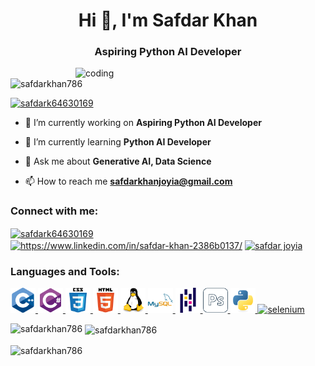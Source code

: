 <h1 align="center">Hi 👋, I'm Safdar Khan</h1>
<h3 align="center">Aspiring Python AI Developer</h3>
<img align="right" alt="coding" width="400" src="https://cdn.dribbble.com/users/239755/screenshots/3019824/media/39359a17c831677ed85fd3df1cc8c38e.gif">

<p align="left"> <img src="https://komarev.com/ghpvc/?username=safdarkhan786&label=Profile%20views&color=0e75b6&style=flat" alt="safdarkhan786" /> </p>

<p align="left"> <a href="https://twitter.com/safdark64630169" target="blank"><img src="https://img.shields.io/twitter/follow/safdark64630169?logo=twitter&style=for-the-badge" alt="safdark64630169" /></a> </p>

- 🔭 I’m currently working on **Aspiring Python AI Developer**

- 🌱 I’m currently learning **Python AI Developer**

- 💬 Ask me about **Generative AI, Data Science**

- 📫 How to reach me **safdarkhanjoyia@gmail.com**

<h3 align="left">Connect with me:</h3>
<p align="left">
<a href="https://twitter.com/safdark64630169" target="blank"><img align="center" src="https://raw.githubusercontent.com/rahuldkjain/github-profile-readme-generator/master/src/images/icons/Social/twitter.svg" alt="safdark64630169" height="30" width="40" /></a>
<a href="https://linkedin.com/in/https://www.linkedin.com/in/safdar-khan-2386b0137/" target="blank"><img align="center" src="https://raw.githubusercontent.com/rahuldkjain/github-profile-readme-generator/master/src/images/icons/Social/linked-in-alt.svg" alt="https://www.linkedin.com/in/safdar-khan-2386b0137/" height="30" width="40" /></a>
<a href="https://fb.com/safdar joyia" target="blank"><img align="center" src="https://raw.githubusercontent.com/rahuldkjain/github-profile-readme-generator/master/src/images/icons/Social/facebook.svg" alt="safdar joyia" height="30" width="40" /></a>
</p>

<h3 align="left">Languages and Tools:</h3>
<p align="left"> <a href="https://www.w3schools.com/cpp/" target="_blank" rel="noreferrer"> <img src="https://raw.githubusercontent.com/devicons/devicon/master/icons/cplusplus/cplusplus-original.svg" alt="cplusplus" width="40" height="40"/> </a> <a href="https://www.w3schools.com/cs/" target="_blank" rel="noreferrer"> <img src="https://raw.githubusercontent.com/devicons/devicon/master/icons/csharp/csharp-original.svg" alt="csharp" width="40" height="40"/> </a> <a href="https://www.w3schools.com/css/" target="_blank" rel="noreferrer"> <img src="https://raw.githubusercontent.com/devicons/devicon/master/icons/css3/css3-original-wordmark.svg" alt="css3" width="40" height="40"/> </a> <a href="https://www.w3.org/html/" target="_blank" rel="noreferrer"> <img src="https://raw.githubusercontent.com/devicons/devicon/master/icons/html5/html5-original-wordmark.svg" alt="html5" width="40" height="40"/> </a> <a href="https://www.linux.org/" target="_blank" rel="noreferrer"> <img src="https://raw.githubusercontent.com/devicons/devicon/master/icons/linux/linux-original.svg" alt="linux" width="40" height="40"/> </a> <a href="https://www.mysql.com/" target="_blank" rel="noreferrer"> <img src="https://raw.githubusercontent.com/devicons/devicon/master/icons/mysql/mysql-original-wordmark.svg" alt="mysql" width="40" height="40"/> </a> <a href="https://pandas.pydata.org/" target="_blank" rel="noreferrer"> <img src="https://raw.githubusercontent.com/devicons/devicon/2ae2a900d2f041da66e950e4d48052658d850630/icons/pandas/pandas-original.svg" alt="pandas" width="40" height="40"/> </a> <a href="https://www.photoshop.com/en" target="_blank" rel="noreferrer"> <img src="https://raw.githubusercontent.com/devicons/devicon/master/icons/photoshop/photoshop-line.svg" alt="photoshop" width="40" height="40"/> </a> <a href="https://www.python.org" target="_blank" rel="noreferrer"> <img src="https://raw.githubusercontent.com/devicons/devicon/master/icons/python/python-original.svg" alt="python" width="40" height="40"/> </a> <a href="https://www.selenium.dev" target="_blank" rel="noreferrer"> <img src="https://raw.githubusercontent.com/detain/svg-logos/780f25886640cef088af994181646db2f6b1a3f8/svg/selenium-logo.svg" alt="selenium" width="40" height="40"/> </a> </p>

<p><img align="left" src="https://github-readme-stats.vercel.app/api/top-langs?username=safdarkhan786&show_icons=true&locale=en&layout=compact" alt="safdarkhan786" /></p>

<p>&nbsp;<img align="center" src="https://github-readme-stats.vercel.app/api?username=safdarkhan786&show_icons=true&locale=en" alt="safdarkhan786" /></p>

<p><img align="center" src="https://github-readme-streak-stats.herokuapp.com/?user=safdarkhan786&" alt="safdarkhan786" /></p>
